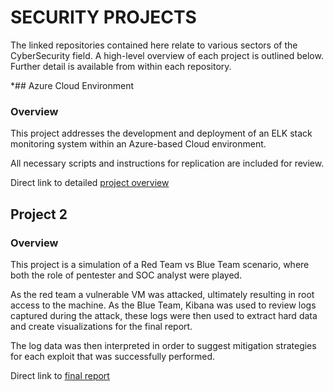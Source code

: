 # SECURITY PROJECTS
The linked repositories contained here relate to various sectors of the CyberSecurity field. A high-level overview of each project is outlined below. Further detail is available from within each repository.

*## Azure Cloud Environment
### Overview
This project addresses the development and deployment of an ELK stack monitoring system within an Azure-based Cloud environment.

All necessary scripts and instructions for replication are included for review.

Direct link to detailed [project overview](https://github.com/T-Stringfellow/Azure-Cloud-Environment/blob/main/README.md)

## Project 2
### Overview
This project is a simulation of a Red Team vs Blue Team scenario, where both the role of pentester and SOC analyst were played.

As the red team a vulnerable VM was attacked, ultimately resulting in root access to the machine. As the Blue Team, Kibana was used to review logs captured during the attack, these logs were then used to extract hard data and create visualizations for the final report.

The log data was then interpreted in order to suggest mitigation strategies for each exploit that was successfully performed.

Direct link to [final report](https://github.com/T-Stringfellow/Project-2/blob/main/PenTest-Report.pdf)

